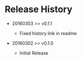 # Release History

* 20160303 >> v0.1.1
	* Fixed history link in readme

* 20160302 >> v0.1.0
	* Initial Release

